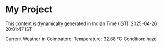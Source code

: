 # My Project

This content is dynamically generated in Indian Time (IST): 2025-04-26 20:01:47 IST


Current Weather in Coimbatore:
Temperature: 32.88 °C
Condition: haze

